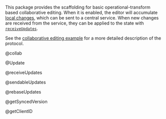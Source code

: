 This package provides the scaffolding for basic operational-transform
based collaborative editing. When it is enabled, the editor will
accumulate [local changes](#collab.sendableUpdates), which can be sent
to a central service. When new changes are received from the service,
they can be applied to the state with
[`receiveUpdates`](#collab.receiveUpdates).

See the [collaborative editing example](../../examples/collab) for a
more detailed description of the protocol.

@collab

@Update

@receiveUpdates

@sendableUpdates

@rebaseUpdates

@getSyncedVersion

@getClientID
